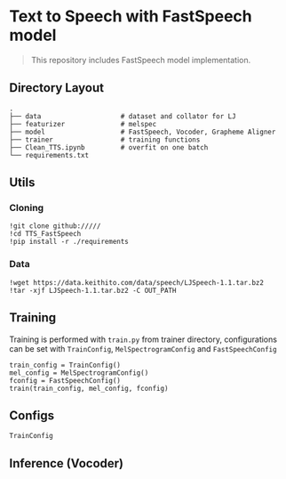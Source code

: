 # Text to Speech with FastSpeech model
> This repository includes FastSpeech model implementation.

## Directory Layout
    .
    ├── data                    # dataset and collator for LJ
    ├── featurizer              # melspec
    ├── model                   # FastSpeech, Vocoder, Grapheme Aligner
    ├── trainer                 # training functions
    ├── Clean_TTS.ipynb         # overfit on one batch
    └── requirements.txt

## Utils
### Cloning
    !git clone github://///
    !cd TTS_FastSpeech
    !pip install -r ./requirements
### Data
    !wget https://data.keithito.com/data/speech/LJSpeech-1.1.tar.bz2
    !tar -xjf LJSpeech-1.1.tar.bz2 -C OUT_PATH

## Training
Training is performed with `train.py` from trainer directory, configurations can be set with `TrainConfig`, `MelSpectrogramConfig` and `FastSpeechConfig`
    
    train_config = TrainConfig()
    mel_config = MelSpectrogramConfig()
    fconfig = FastSpeechConfig()
    train(train_config, mel_config, fconfig)

## Configs
    TrainConfig

## Inference (Vocoder)
